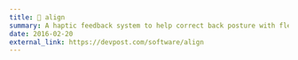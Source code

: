 ```yaml
---
title: 🐫 align
summary: A haptic feedback system to help correct back posture with flex sensors.
date: 2016-02-20
external_link: https://devpost.com/software/align
---
```

